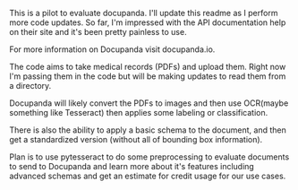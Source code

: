 This is a pilot to evaluate docupanda.  I'll update this readme as I perform more code updates.  So far, I'm impressed with the API documentation help on their site and it's been pretty painless to use.

For more information on Docupanda visit docupanda.io.

The code aims to take medical records (PDFs) and upload them.  Right now I'm passing them in the code but will be making updates to read them from a directory.

Docupanda will likely convert the PDFs to images and then use OCR(maybe something like Tesseract) then applies some labeling or classification.  

There is also the ability to apply a basic schema to the document, and then get a standardized version (without all of bounding box information). 

Plan is to use pytesseract to do some preprocessing to evaluate documents to send to Docupanda and learn more about it's features including advanced schemas and get an estimate for credit usage for our use cases.

